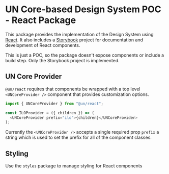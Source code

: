 # UN Core-based Design System POC - React Package

This package provides the implementation of the Design System using [React](https://reactjs.org/). It also includes a [Storybook](https://storybook.js.org/) project for documentation and development of React components.

This is just a POC, so the package doesn't expose components or include a build step. Only the Storybook project is implemented.

## UN Core Provider

`@un/react` requires that components be wrapped with a top level `<UNCoreProvider />` component that provides customization options.

```js
import { UNCoreProvider } from "@un/react";

const ILOProvider = ({ children }) => (
  <UNCoreProvider prefix="ilo">{children}</UNCoreProvider>
);
```

Currently the `<UNCoreProvider />` accepts a single required prop `prefix` a string which is used to set the prefix for all of the component classes.

## Styling

Use the `styles` package to manage styling for React components
